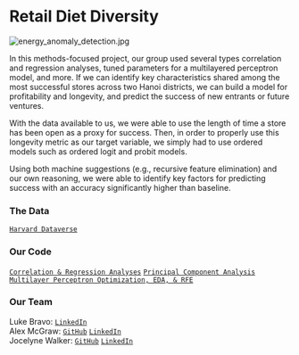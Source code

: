 # Retail Diet Diversity
![energy_anomaly_detection.jpg](https://i.imgur.com/7bamvQA.jpg)

In this methods-focused project, our group used several types correlation and regression analyses, tuned parameters for a multilayered perceptron model, and more. If we can identify key characteristics shared among the most successful stores across two Hanoi districts, we can build a model for profitability and longevity, and predict the success of new entrants or future ventures. 

With the data available to us, we were able to use the length of time a store has been open as a proxy for success. Then, in order to properly use this longevity metric as our target variable, we simply had to use ordered models such as ordered logit and probit models.

Using both machine suggestions (e.g., recursive feature elimination) and our own reasoning, we were able to identify key factors for predicting success with an accuracy significantly higher than baseline. 

### The Data
[`Harvard Dataverse`](https://dataverse.harvard.edu/dataset.xhtml?persistentId=doi:10.7910/DVN/ZWBUEK)  

### Our Code 
[`Correlation & Regression Analyses`](https://github.com/lukembravo/retail_diet_diversity/blob/master/Code/01%20Correlation%20%26%20regression%20analysis.R) [`Principal Component Analysis`](https://github.com/lukembravo/retail_diet_diversity/blob/master/Code/03%20PCA.ipynb) [`Multilayer Perceptron Optimization, EDA, & RFE`](https://github.com/lukembravo/retail_diet_diversity/blob/master/Code/04%20EDA%20%26%20MLPR%20based%20on%20Correlations%20and%20RFE.ipynb)

### Our Team
Luke Bravo: [`LinkedIn`](https://www.linkedin.com/in/luke-bravo/)  
Alex McGraw: [`GitHub`](https://github.com/JAlexMcGraw) [`LinkedIn`](https://www.linkedin.com/in/josephalexmcgraw/)  
Jocelyne Walker: [`GitHub`](https://github.com/jocelynewalker) [`LinkedIn`](https://www.linkedin.com/in/jocelynewalker/)  
